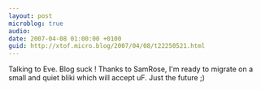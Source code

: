```yaml
---
layout: post
microblog: true
audio: 
date: 2007-04-08 01:00:00 +0100
guid: http://xtof.micro.blog/2007/04/08/t22250521.html
---
```

Talking to Eve. Blog suck ! Thanks to SamRose, I'm ready to migrate on a small and quiet bliki which will accept uF.  Just the future ;)
